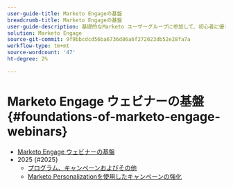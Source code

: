```yaml
---
user-guide-title: Marketo Engageの基盤
breadcrumb-title: Marketo Engageの基盤
user-guide-description: 基礎的なMarketo ユーザーグループに参加して、初心者に優しいサポートセッションを通じて、Adobe Marketo Engageの自信とコアスキルを構築しましょう。
solution: Marketo Engage
source-git-commit: 9f9bbcdcd56ba6736d86a6f272023db52e28fa7a
workflow-type: tm+mt
source-wordcount: '47'
ht-degree: 2%

---
```



# Marketo Engage ウェビナーの基盤 {#foundations-of-marketo-engage-webinars}

+ [Marketo Engage ウェビナーの基盤](overview.md)
+ 2025 {#2025}
   + [プログラム、キャンペーンおよびその他](2025/programs-campaigns.md)
   + [Marketo Personalizationを使用したキャンペーンの強化](2025/campaigns-with-marketo-personalization.md)
